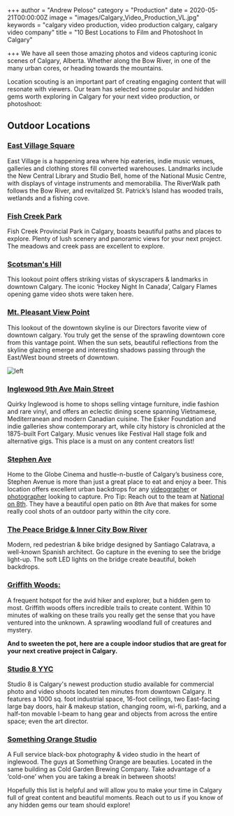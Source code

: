 +++
author = "Andrew Peloso"
category = "Production"
date = 2020-05-21T00:00:00Z
image = "images/Calgary_Video_Production_VL.jpg"
keywords = "calgary video production, video production calgary, calgary video company"
title = "10 Best Locations to Film and Photoshoot In Calgary"

+++
We have all seen those amazing photos and videos capturing iconic scenes of Calgary, Alberta. Whether along the Bow River, in one of the many urban cores, or heading towards the mountains.

Location scouting is an important part of creating engaging content that will resonate with viewers. Our team has selected some popular and hidden gems worth exploring in Calgary for your next video production, or photoshoot:

## Outdoor Locations

### [East Village Square](https://goo.gl/maps/XgJuT2fnf9hKTYe48)

East Village is a happening area where hip eateries, indie music venues, galleries and clothing stores fill converted warehouses. Landmarks include the New Central Library and Studio Bell, home of the National Music Centre, with displays of vintage instruments and memorabilia. The RiverWalk path follows the Bow River, and revitalized St. Patrick’s Island has wooded trails, wetlands and a fishing cove.

### [Fish Creek Park](https://goo.gl/maps/R6yhR4GRL6awRxMt9)

Fish Creek Provincial Park in Calgary, boasts beautiful paths and places to explore. Plenty of lush scenery and panoramic views for your next project. The meadows and creek pass are excellent to explore.

### [Scotsman's Hill](https://goo.gl/maps/GbhBsuxFvL8c5nAn9)

This lookout point offers striking vistas of skyscrapers & landmarks in downtown Calgary. The iconic ‘Hockey Night In Canada’, Calgary Flames opening game video shots were taken here.

### [Mt. Pleasant View Point](https://goo.gl/maps/GbhBsuxFvL8c5nAn9)

This lookout of the downtown skyline is our Directors favorite view of downtown calgary. You truly get the sense of the sprawling downtown core from this vantage point. When the sun sets, beautiful reflections from the skyline glazing emerge and interesting shadows passing through the East/West bound streets of downtown.

![left](https://picsum.photos/id/1023/400/400)

### [Inglewood 9th Ave Main Street](https://goo.gl/maps/bG3n63arKbL5ZNiT6)

Quirky Inglewood is home to shops selling vintage furniture, indie fashion and rare vinyl, and offers an eclectic dining scene spanning Vietnamese, Mediterranean and modern Canadian cuisine. The Esker Foundation and indie galleries show contemporary art, while city history is chronicled at the 1875-built Fort Calgary. Music venues like Festival Hall stage folk and alternative gigs. This place is a must on any content creators list!

### [Stephen Ave](https://goo.gl/maps/gPSMQ5gyiRwp8U7PA)

Home to the Globe Cinema and hustle-n-bustle of Calgary’s business core, Stephen Avenue is more than just a great place to eat and enjoy a beer. This location offers excellent urban backdrops for any [videographer](https://www.veklabs.com/services/video-production/) or [photographer](https://www.veklabs.com/services/photography/) looking to capture. Pro Tip: Reach out to the team at [National on 8th](https://goo.gl/maps/A3zVnqoLRAH41N3S6). They have a beautiful open patio on 8th Ave that makes for some really cool shots of an outdoor party within the city core.

### [The Peace Bridge & Inner City Bow River](https://goo.gl/maps/tDTkqyyoYr7AQWoz9)

Modern, red pedestrian & bike bridge designed by Santiago Calatrava, a well-known Spanish architect. Go capture in the evening to see the bridge light-up. The soft LED lights on the bridge create beautiful, bokeh backdrops.

### [Griffith Woods: ](https://goo.gl/maps/XFxJ82E35WhJH4Xt7)

A frequent hotspot for the avid hiker and explorer, but a hidden gem to most. Griffith woods offers incredible trails to create content. Within 10 minutes of walking on these trails you really get the sense that you have ventured into the unknown. A sprawling woodland full of creatures and mystery.

**And to sweeten the pot, here are a couple indoor studios that are great for your next creative project in Calgary.**

### [Studio 8 YYC](https://www.studio8yyc.com/)

Studio 8 is Calgary's newest production studio available for commercial photo and video shoots located ten minutes from downtown Calgary. It features a 1000 sq. foot industrial space, 16-foot ceilings, two East-facing large bay doors, hair & makeup station, changing room, wi-fi, parking, and a half-ton movable I-beam to hang gear and objects from across the entire space; even the art director.

### [Something Orange Studio](https://goo.gl/maps/FF1CjiGmTHzZsyF77)

A Full service black-box photography & video studio in the heart of inglewood. The guys at Something Orange are beauties. Located in the same building as Cold Garden Brewing Company. Take advantage of a ‘cold-one’ when you are taking a break in between shoots!

Hopefully this list is helpful and will allow you to make your time in Calgary full of great content and beautiful moments. Reach out to us if you know of any hidden gems our team should explore!
